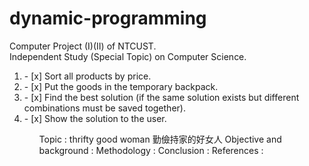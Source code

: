 # dynamic-programming

Computer Project (I)(II) of NTCUST.<br>
Independent Study (Special Topic) on Computer Science.<br>

<ol>
  <li>- [x] Sort all products by price.
  <li>- [x] Put the goods in the temporary backpack.
  <li>- [x] Find the best solution (if the same solution exists but different combinations must be saved together).
  <li>- [x] Show the solution to the user.  
<ol>

<p>
Topic : thrifty good woman 勤儉持家的好女人
Objective and background :
Methodology :
Conclusion :
References :
<p>

